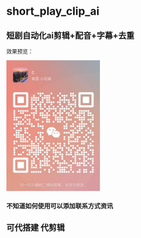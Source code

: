 # short_play_clip_ai

## 短剧自动化ai剪辑+配音+字幕+去重

效果预览：

![img.png](img.png)

### 不知道如何使用可以添加联系方式资讯
## 可代搭建 代剪辑
